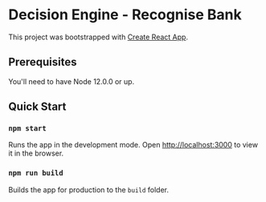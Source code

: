 # Decision Engine - Recognise Bank

This project was bootstrapped with [Create React App](https://github.com/facebook/create-react-app).

## Prerequisites

You'll need to have Node 12.0.0 or up.

## Quick Start

### `npm start`

Runs the app in the development mode.
Open [http://localhost:3000](http://localhost:3000) to view it in the browser.


### `npm run build`

Builds the app for production to the `build` folder.
